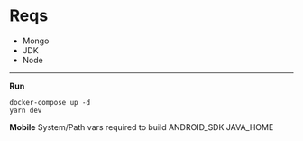 # Reqs

- Mongo
- JDK
- Node

---

**Run**

`docker-compose up -d`  
`yarn dev`

**Mobile**
System/Path vars required to build
ANDROID_SDK
JAVA_HOME
